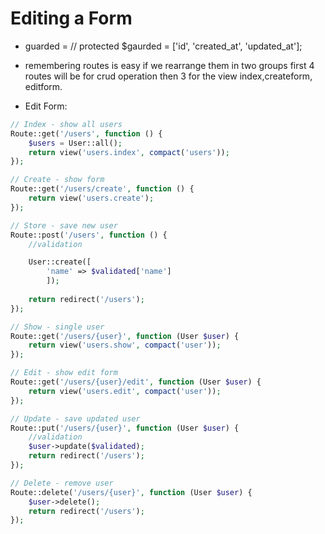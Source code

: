 # Editing a Form

-   guarded = // protected $gaurded = ['id', 'created_at', 'updated_at'];

- remembering routes is easy if we rearrange them in two groups first 4 routes will be for crud operation then 3 for the view index,createform, editform.

-   Edit Form:

```php
// Index - show all users
Route::get('/users', function () {
    $users = User::all();
    return view('users.index', compact('users'));
});

// Create - show form
Route::get('/users/create', function () {
    return view('users.create');
});

// Store - save new user
Route::post('/users', function () {
    //validation

    User::create([
        'name' => $validated['name']    
        ]);
        
    return redirect('/users');
});

// Show - single user
Route::get('/users/{user}', function (User $user) {
    return view('users.show', compact('user'));
});

// Edit - show edit form
Route::get('/users/{user}/edit', function (User $user) {
    return view('users.edit', compact('user'));
});

// Update - save updated user
Route::put('/users/{user}', function (User $user) {
    //validation
    $user->update($validated);
    return redirect('/users');
});

// Delete - remove user
Route::delete('/users/{user}', function (User $user) {
    $user->delete();
    return redirect('/users');
});
```
